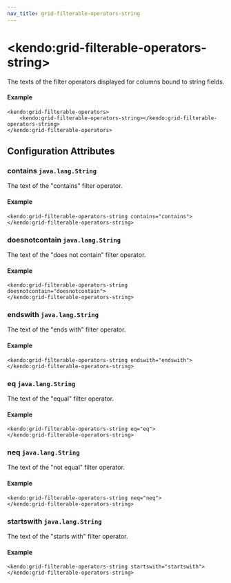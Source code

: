 ```yaml
---
nav_title: grid-filterable-operators-string
---
```


# \<kendo:grid-filterable-operators-string\>

The texts of the filter operators displayed for columns bound to string fields.

#### Example
    <kendo:grid-filterable-operators>
        <kendo:grid-filterable-operators-string></kendo:grid-filterable-operators-string>
    </kendo:grid-filterable-operators>

## Configuration Attributes

### contains `java.lang.String`

The text of the "contains" filter operator.

#### Example
    <kendo:grid-filterable-operators-string contains="contains">
    </kendo:grid-filterable-operators-string>

### doesnotcontain `java.lang.String`

The text of the "does not contain" filter operator.

#### Example
    <kendo:grid-filterable-operators-string doesnotcontain="doesnotcontain">
    </kendo:grid-filterable-operators-string>

### endswith `java.lang.String`

The text of the "ends with" filter operator.

#### Example
    <kendo:grid-filterable-operators-string endswith="endswith">
    </kendo:grid-filterable-operators-string>

### eq `java.lang.String`

The text of the "equal" filter operator.

#### Example
    <kendo:grid-filterable-operators-string eq="eq">
    </kendo:grid-filterable-operators-string>

### neq `java.lang.String`

The text of the "not equal" filter operator.

#### Example
    <kendo:grid-filterable-operators-string neq="neq">
    </kendo:grid-filterable-operators-string>

### startswith `java.lang.String`

The text of the "starts with" filter operator.

#### Example
    <kendo:grid-filterable-operators-string startswith="startswith">
    </kendo:grid-filterable-operators-string>


